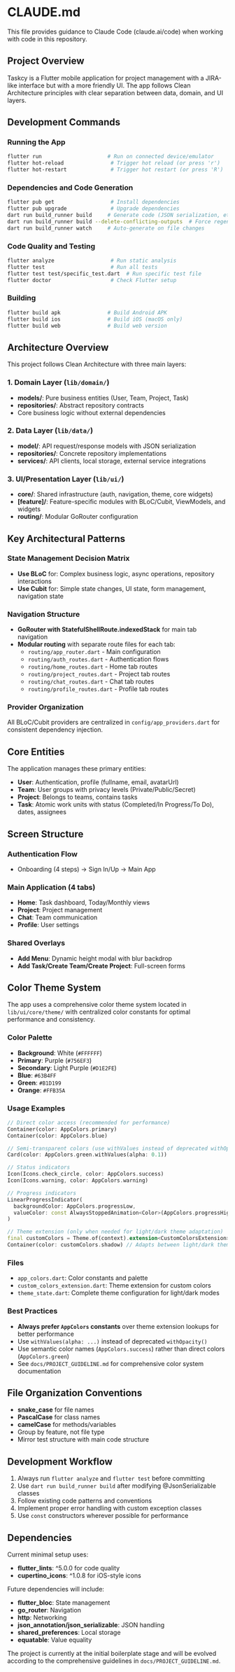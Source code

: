 # CLAUDE.md

This file provides guidance to Claude Code (claude.ai/code) when working with code in this repository.

## Project Overview

Taskcy is a Flutter mobile application for project management with a JIRA-like interface but with a more friendly UI. The app follows Clean Architecture principles with clear separation between data, domain, and UI layers.

## Development Commands

### Running the App

```bash
flutter run                     # Run on connected device/emulator
flutter hot-reload               # Trigger hot reload (or press 'r')
flutter hot-restart              # Trigger hot restart (or press 'R')
```

### Dependencies and Code Generation

```bash
flutter pub get                  # Install dependencies
flutter pub upgrade              # Upgrade dependencies
dart run build_runner build     # Generate code (JSON serialization, etc.)
dart run build_runner build --delete-conflicting-outputs  # Force regenerate
dart run build_runner watch     # Auto-generate on file changes
```

### Code Quality and Testing

```bash
flutter analyze                  # Run static analysis
flutter test                     # Run all tests
flutter test test/specific_test.dart  # Run specific test file
flutter doctor                   # Check Flutter setup
```

### Building

```bash
flutter build apk               # Build Android APK
flutter build ios               # Build iOS (macOS only)
flutter build web               # Build web version
```

## Architecture Overview

This project follows Clean Architecture with three main layers:

### 1. Domain Layer (`lib/domain/`)

- **models/**: Pure business entities (User, Team, Project, Task)
- **repositories/**: Abstract repository contracts
- Core business logic without external dependencies

### 2. Data Layer (`lib/data/`)

- **model/**: API request/response models with JSON serialization
- **repositories/**: Concrete repository implementations
- **services/**: API clients, local storage, external service integrations

### 3. UI/Presentation Layer (`lib/ui/`)

- **core/**: Shared infrastructure (auth, navigation, theme, core widgets)
- **[feature]/**: Feature-specific modules with BLoC/Cubit, ViewModels, and widgets
- **routing/**: Modular GoRouter configuration

## Key Architectural Patterns

### State Management Decision Matrix

- **Use BLoC** for: Complex business logic, async operations, repository interactions
- **Use Cubit** for: Simple state changes, UI state, form management, navigation state

### Navigation Structure

- **GoRouter with StatefulShellRoute.indexedStack** for main tab navigation
- **Modular routing** with separate route files for each tab:
  - `routing/app_router.dart` - Main configuration
  - `routing/auth_routes.dart` - Authentication flows
  - `routing/home_routes.dart` - Home tab routes
  - `routing/project_routes.dart` - Project tab routes
  - `routing/chat_routes.dart` - Chat tab routes
  - `routing/profile_routes.dart` - Profile tab routes

### Provider Organization

All BLoC/Cubit providers are centralized in `config/app_providers.dart` for consistent dependency injection.

## Core Entities

The application manages these primary entities:

- **User**: Authentication, profile (fullname, email, avatarUrl)
- **Team**: User groups with privacy levels (Private/Public/Secret)
- **Project**: Belongs to teams, contains tasks
- **Task**: Atomic work units with status (Completed/In Progress/To Do), dates, assignees

## Screen Structure

### Authentication Flow

- Onboarding (4 steps) → Sign In/Up → Main App

### Main Application (4 tabs)

- **Home**: Task dashboard, Today/Monthly views
- **Project**: Project management
- **Chat**: Team communication
- **Profile**: User settings

### Shared Overlays

- **Add Menu**: Dynamic height modal with blur backdrop
- **Add Task/Create Team/Create Project**: Full-screen forms

## Color Theme System

The app uses a comprehensive color theme system located in `lib/ui/core/theme/` with centralized color constants for optimal performance and consistency.

### Color Palette

- **Background**: White (`#FFFFFF`)
- **Primary**: Purple (`#756EF3`)
- **Secondary**: Light Purple (`#D1E2FE`)
- **Blue**: `#63B4FF`
- **Green**: `#B1D199`
- **Orange**: `#FFB35A`

### Usage Examples

```dart
// Direct color access (recommended for performance)
Container(color: AppColors.primary)
Container(color: AppColors.blue)

// Semi-transparent colors (use withValues instead of deprecated withOpacity)
Card(color: AppColors.green.withValues(alpha: 0.1))

// Status indicators
Icon(Icons.check_circle, color: AppColors.success)
Icon(Icons.warning, color: AppColors.warning)

// Progress indicators
LinearProgressIndicator(
  backgroundColor: AppColors.progressLow,
  valueColor: const AlwaysStoppedAnimation<Color>(AppColors.progressHigh),
)

// Theme extension (only when needed for light/dark theme adaptation)
final customColors = Theme.of(context).extension<CustomColorsExtension>()!;
Container(color: customColors.shadow) // Adapts between light/dark themes
```

### Files

- `app_colors.dart`: Color constants and palette
- `custom_colors_extension.dart`: Theme extension for custom colors
- `theme_state.dart`: Complete theme configuration for light/dark modes

### Best Practices

- **Always prefer `AppColors` constants** over theme extension lookups for better performance
- Use `withValues(alpha: ...)` instead of deprecated `withOpacity()`
- Use semantic color names (`AppColors.success`) rather than direct colors (`AppColors.green`)
- See `docs/PROJECT_GUIDELINE.md` for comprehensive color system documentation

## File Organization Conventions

- **snake_case** for file names
- **PascalCase** for class names
- **camelCase** for methods/variables
- Group by feature, not file type
- Mirror test structure with main code structure

## Development Workflow

1. Always run `flutter analyze` and `flutter test` before committing
2. Use `dart run build_runner build` after modifying @JsonSerializable classes
3. Follow existing code patterns and conventions
4. Implement proper error handling with custom exception classes
5. Use `const` constructors wherever possible for performance

## Dependencies

Current minimal setup uses:

- **flutter_lints**: ^5.0.0 for code quality
- **cupertino_icons**: ^1.0.8 for iOS-style icons

Future dependencies will include:

- **flutter_bloc**: State management
- **go_router**: Navigation
- **http**: Networking
- **json_annotation/json_serializable**: JSON handling
- **shared_preferences**: Local storage
- **equatable**: Value equality

The project is currently at the initial boilerplate stage and will be evolved according to the comprehensive guidelines in `docs/PROJECT_GUIDELINE.md`.
